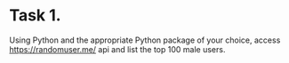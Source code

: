 # Task 1. 
Using Python and the appropriate Python package of your choice, access https://randomuser.me/ api and list the top 100 male users. 